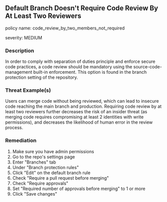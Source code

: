 ## Default Branch Doesn't Require Code Review By At Least Two Reviewers
policy name: code_review_by_two_members_not_required

severity: MEDIUM

### Description
In order to comply with separation of duties principle and enforce secure code practices, a code review should be mandatory using the source-code-management built-in enforcement. This option is found in the branch protection setting of the repository.

### Threat Example(s)
Users can merge code without being reviewed, which can lead to insecure code reaching the main branch and production.
Requiring code review by at least two reviewers further decreases the risk of an insider threat (as merging code requires compromising at least 2 identities with write permissions), and decreases the likelihood of human error in the review process.



### Remediation
1. Make sure you have admin permissions
2. Go to the repo's settings page
3. Enter "Branches" tab
4. Under "Branch protection rules"
5. Click "Edit" on the default branch rule
6. Check "Require a pull request before merging"
7. Check "Require approvals"
8. Set "Required number of approvals before merging" to 1 or more
9. Click "Save changes"



